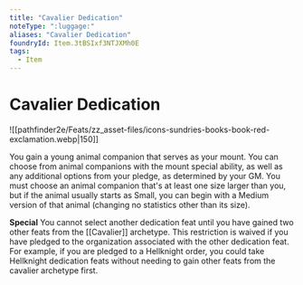 ```yaml
---
title: "Cavalier Dedication"
noteType: ":luggage:"
aliases: "Cavalier Dedication"
foundryId: Item.3tBSIxf3NTJXMh0E
tags:
  - Item
---
```


# Cavalier Dedication
![[pathfinder2e/Feats/zz_asset-files/icons-sundries-books-book-red-exclamation.webp|150]]

You gain a young animal companion that serves as your mount. You can choose from animal companions with the mount special ability, as well as any additional options from your pledge, as determined by your GM. You must choose an animal companion that's at least one size larger than you, but if the animal usually starts as Small, you can begin with a Medium version of that animal (changing no statistics other than its size).

**Special** You cannot select another dedication feat until you have gained two other feats from the [[Cavalier]] archetype. This restriction is waived if you have pledged to the organization associated with the other dedication feat. For example, if you are pledged to a Hellknight order, you could take Hellknight dedication feats without needing to gain other feats from the cavalier archetype first.
